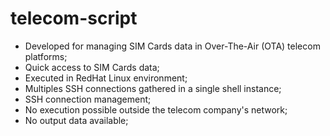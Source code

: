 # telecom-script

- Developed for managing SIM Cards data in Over-The-Air (OTA) telecom platforms;
- Quick access to SIM Cards data;
- Executed in RedHat Linux environment;
- Multiples SSH connections gathered in a single shell instance;
- SSH connection management;
- No execution possible outside the telecom company's network;
- No output data available;
